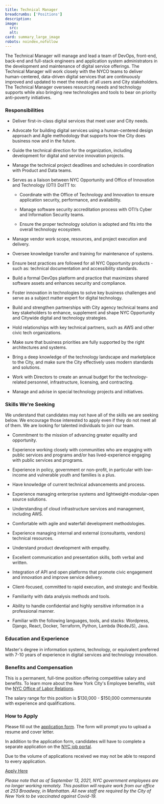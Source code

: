 ```yaml
---
title: Technical Manager
breadcrumbs: ['Positions']
description:
image:
  src:
  alt:
card: summary_large_image
robots: noindex,nofollow
---
```


The Technical Manager will manage and lead a team of DevOps, front-end, back-end and full-stack engineers and application system administrators in the development and maintenance of digital service offerings. The Technical Manager will work closely with the NYCO teams to deliver human-centered, data-driven digital services that are continuously improved and updated to meet the needs of all users and City stakeholders. The Technical Manager oversees resourcing needs and technology supports while also bringing new technologies and tools to bear on priority anti-poverty initiatives.

### Responsibilities

* Deliver first-in-class digital services that meet user and City needs.

* Advocate for building digital services using a human-centered design approach and Agile methodology that supports how the City does business now and in the future.

* Guide the technical direction for the organization, including development for digital and service innovation projects.

* Manage the technical project deadlines and schedules in coordination with Product and Data teams.

* Serves as a liaison between NYC Opportunity and Office of Innovation and Technology (OTI) DoITT to:

  * Coordinate with the Office of Technology and Innovation to ensure application security, performance, and availability.

  * Manage software security accreditation process with OTI’s Cyber and Information Security teams.

  * Ensure the proper technology solution is adopted and fits into the overall technology ecosystem.

* Manage vendor work scope, resources, and project execution and delivery.

* Oversee knowledge transfer and training for maintenance of systems.

* Ensure best practices are followed for all NYC Opportunity products - such as: technical documentation and accessibility standards.

* Build a formal DevOps platform and practice that maximizes shared software assets and enhances security and compliance.

* Foster innovation in technologies to solve key business challenges and serve as a subject matter expert for digital technology.

* Build and strengthen partnerships with City agency technical teams and key stakeholders to enhance, supplement and shape NYC Opportunity and Citywide digital and technology strategies.

* Hold relationships with key technical partners, such as AWS and other civic tech organizations.

* Make sure that business priorities are fully supported by the right architectures and systems.

* Bring a deep knowledge of the technology landscape and marketplace to the City, and make sure the City effectively uses modern standards and solutions.

* Work with Directors to create an annual budget for the technology-related personnel, infrastructure, licensing, and contracting.

* Manage and advise in special technology projects and initiatives.

### Skills We're Seeking

We understand that candidates may not have all of the skills we are seeking below. We encourage those interested to apply even if they do not meet all of them. We are looking for talented individuals to join our team.

* Commitment to the mission of advancing greater equality and opportunity.

* Experience working closely with communities who are engaging with public services and programs and/or has lived-experience engaging with public services and programs.

* Experience in policy, government or non-profit, in particular with low-income and vulnerable youth and families is a plus.

* Have knowledge of current technical advancements and process.

* Experience managing enterprise systems and lightweight-modular-open source solutions.

* Understanding of cloud infrastructure services and management, including AWS.

* Comfortable with agile and waterfall development methodologies.

* Experience managing internal and external (consultants, vendors) technical resources.

* Understand product development with empathy.

* Excellent communication and presentation skills, both verbal and written.

* Integration of API and open platforms that promote civic engagement and innovation and improve service delivery.

* Client-focused, committed to rapid execution, and strategic and flexible.

* Familiarity with data analysis methods and tools.

* Ability to handle confidential and highly sensitive information in a professional manner.

* Familiar with the following languages, tools, and stacks: Wordpress, Django, React, Docker, Terraform, Python, Lambda (NodeJS), Java.

### Education and Experience

Master's degree in information systems, technology, or equivalent preferred with 7-10 years of experience in digital services and technology innovation.

### Benefits and Compensation

This is a permanent, full-time position offering competitive salary and benefits. To learn more about the New York City's Employee benefits, visit the [NYC Office of Labor Relations](https://www1.nyc.gov/site/olr/index.page).

The salary range for this position is $130,000 - $150,000 commensurate with experience and qualifications.

### How to Apply

Please fill out the [application form](https://airtable.com/shr69xBNgAtu7b9w8). The form will prompt you to upload a resume and cover letter.

In addition to the application form, candidates will have to complete a separate application on the [NYC job portal](https://www1.nyc.gov/jobs/index.page).

Due to the volume of applications received we may not be able to respond to every application.

<a href="https://www1.nyc.gov/jobs/index.page" class="btn btn-primary w-full">Apply Here</a>

*Please note that as of September 13, 2021, NYC government employees are no longer working remotely. This position will require work from our office at 253 Broadway, in Manhattan. All new staff are required by the City of New York to be vaccinated against Covid-19.*
